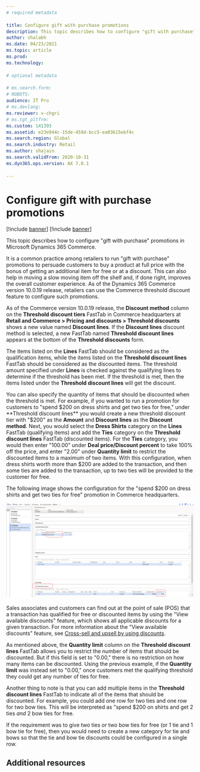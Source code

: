 ```yaml
---
# required metadata

title: Configure gift with purchase promotions
description: This topic describes how to configure "gift with purchase" promotions in Microsoft Dynamics 365 Commerce.
author: shalabh
ms.date: 04/23/2021
ms.topic: article
ms.prod: 
ms.technology: 

# optional metadata

# ms.search.form: 
# ROBOTS: 
audience: IT Pro
# ms.devlang: 
ms.reviewer: v-chgri
# ms.tgt_pltfrm: 
ms.custom: 141393
ms.assetid: e23e944c-15de-459d-bcc5-ea03615ebf4c
ms.search.region: Global
ms.search.industry: Retail
ms.author: shajain
ms.search.validFrom: 2020-10-31
ms.dyn365.ops.version: AX 7.0.1

---
```


# Configure gift with purchase promotions

[!include [banner](../includes/banner.md)]
[!include [banner](../includes/preview-banner.md)]

This topic describes how to configure "gift with purchase" promotions in Microsoft Dynamics 365 Commerce.

It is a common practice among retailers to run "gift with purchase" promotions to persuade customers to buy a product at full price with the bonus of getting an additional item  for free or at a discount. This can also help in moving a slow moving item off the shelf and, if done right, improves the overall customer experience. As of the Dynamics 365 Commerce version 10.0.19 release, retailers can use the Commerce threshold discount feature to configure such promotions.

As of the Commerce version 10.0.19 release, the **Discount method** column on the **Threshold discount tiers** FastTab in Commerce headquarters at **Retail and Commerce \> Pricing and discounts \> Threshold discounts** shows a new value named **Discount lines**. If the **Discount lines** discount method is selected, a new FastTab named **Threshold discount lines** appears at the bottom of the **Threshold discounts** form. 

The items listed on the **Lines** FastTab should be considered as the qualification items, while the items listed on the **Threshold discount lines** FastTab should be considered as the discounted items. The threshold amount specified under **Lines** is checked against the qualifying lines to determine if the threshold has been met. If the threshold is met, then the items listed under the **Threshold discount lines** will get the discount. 

You can also specify the quantity of items that should be discounted when the threshold is met. For example, if you wanted to run a promotion for customers to "spend $200 on dress shirts and get two ties for free," under **Threshold discount lines** you would create a new threshold discount tier with "$200" as the **Amount** and **Discount lines** as the **Discount method**. Next, you would select the **Dress Shirts** category on the **Lines** FastTab (qualifying items) and add the **Ties** category on the **Threshold discount lines** FastTab (discounted items). For the **Ties** category, you would then enter "100.00" under **Deal price/Discount percent** to take 100% off the price, and enter "2.00" under **Quantity limit** to restrict the discounted items to a maximum of two items. With this configuration, when dress shirts worth more than $200 are added to the transaction, and then some ties are added to the transaction, up to two ties will be provided to the customer for free. 

The following image shows the configuration for the "spend $200 on dress shirts and get two ties for free" promotion in Commerce headquarters. 

![Gift with purchase example configuration in Commerce headquarters](./media/gift-with-purchase.png)

Sales associates and customers can find out at the point of sale (POS) that a transaction has qualified for free or discounted items by using the "View available discounts" feature, which shows all applicable discounts for a given transaction. For more information about the "View available discounts" feature, see [Cross-sell and upsell by using discounts](discounts-pos.md#cross-sell-and-upsell-by-using-discounts).

As mentioned above, the **Quantity limit** column on the **Threshold discount lines** FastTab allows you to restrict the number of items that should be discounted. But if this field is set to "0.00," there is no restriction on how many items can be discounted. Using the previous example, if the **Quantity limit** was instead set to "0.00," once customers met the qualifying threshold they could get any number of ties for free. 

Another thing to note is that you can add multiple items in the **Threshold discount lines** FastTab to indicate all of the items that should be discounted. For example, you could add one row for two ties and one row for two bow ties. This will be interpreted as "spend $200 on shirts and get 2 ties *and* 2 bow ties for free. 

If the requirement was to give two ties *or* two bow ties for free (or 1 tie and 1 bow tie for free), then you would need to create a new category for tie and bows so that the tie and bow tie discounts could be configured in a single row.

## Additional resources

